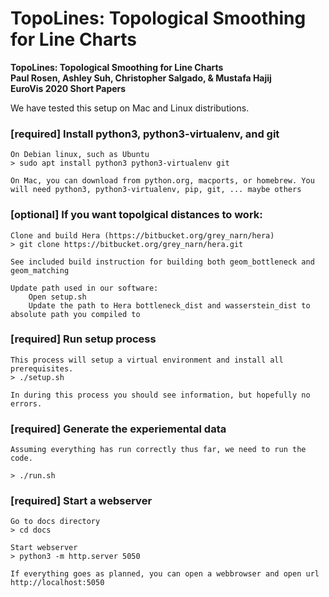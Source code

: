 # TopoLines: Topological Smoothing for Line Charts

__TopoLines: Topological Smoothing for Line Charts__\
__Paul Rosen, Ashley Suh, Christopher Salgado, & Mustafa Hajij__\
__EuroVis 2020 Short Papers__

We have tested this setup on Mac and Linux distributions. 


### [required] Install python3, python3-virtualenv, and git

    On Debian linux, such as Ubuntu
    > sudo apt install python3 python3-virtualenv git

    On Mac, you can download from python.org, macports, or homebrew. You will need python3, python3-virtualenv, pip, git, ... maybe others 


### [optional] If you want topolgical distances to work: 

    Clone and build Hera (https://bitbucket.org/grey_narn/hera)
    > git clone https://bitbucket.org/grey_narn/hera.git

    See included build instruction for building both geom_bottleneck and geom_matching

    Update path used in our software:
        Open setup.sh
        Update the path to Hera bottleneck_dist and wasserstein_dist to absolute path you compiled to


### [required] Run setup process

    This process will setup a virtual environment and install all prerequisites.
    > ./setup.sh
    
    In during this process you should see information, but hopefully no errors.
    
    
### [required] Generate the experiemental data
    
    Assuming everything has run correctly thus far, we need to run the code.
    
    > ./run.sh
    

### [required] Start a webserver

    Go to docs directory
    > cd docs
    
    Start webserver
    > python3 -m http.server 5050
    
    If everything goes as planned, you can open a webbrowser and open url http://localhost:5050
    
    

